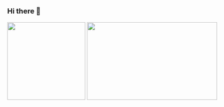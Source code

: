 ### Hi there 👋

<div> 
  <img height="180em" src="https://github-readme-stats.vercel.app/api?username=AnthonyDWeb&theme=radical&show_icons=true&hide_border=true&&count_private=true&include_all_commits=true" />

<img height="180em" width="300em" src="https://github-readme-stats.vercel.app/api/top-langs/?username=AnthonyDWeb" />
</div>





<!--START_SECTION:waka-->
<!--END_SECTION:waka-->
